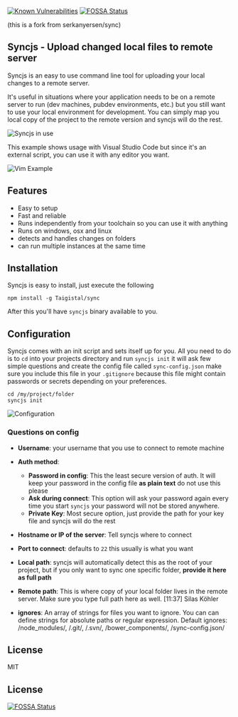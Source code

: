 [![Known Vulnerabilities](https://snyk.io/test/github/serkanyersen/sync/badge.svg)](https://snyk.io/test/github/serkanyersen/sync)
[![FOSSA Status](https://app.fossa.io/api/projects/git%2Bgithub.com%2Fserkanyersen%2Fsync.svg?type=shield)](https://app.fossa.io/projects/git%2Bgithub.com%2Fserkanyersen%2Fsync?ref=badge_shield)


(this is a fork from serkanyersen/sync)

Syncjs - Upload changed local files to remote server
----------------------------------------------------
Syncjs is an easy to use command line tool for uploading your local changes to a remote server.

It's useful in situations where your application needs to be on a remote server to run (dev machines, pubdev environments, etc.) but you still want to use your local environment for development. You can simply map you local copy of the project to the remote version and syncjs will do the rest.

![Syncjs in use](http://i.imgur.com/rLNUErv.gif, "syncjs")

This example shows usage with Visual Studio Code but since it's an external script, you can use it with any editor you want.

![Vim Example](http://i.imgur.com/drnEET1.gif, "syncjs")

Features
--------
 - Easy to setup
 - Fast and reliable
 - Runs independently from your toolchain so you can use it with anything
 - Runs on windows, osx and linux
 - detects and handles changes on folders
 - can run multiple instances at the same time


Installation
------------

Syncjs is easy to install, just execute the following

```
npm install -g Taigistal/sync
```

After this you'll have `syncjs` binary available to you.

Configuration
-------------

Syncjs comes with an init script and sets itself up for you. All you need to do is to `cd` into your projects directory and  run `syncjs init` it will ask few simple questions and create the config file called `sync-config.json` make sure you include this file in your `.gitignore` because this file might contain passwords or secrets depending on your preferences.

```
cd /my/project/folder
syncjs init
```
![Configuration](http://i.imgur.com/3VnNDc5.gif, "syncjs init")


### Questions on config
 - **Username**: your username that you use to connect to remote machine
 - **Auth method**:
    - **Password in config**: This the least secure version of auth. It will keep your password in the config file **as plain text** do not use this please
    - **Ask during connect**: This option will ask your password again every time you start `syncjs` your password will not be stored anywhere.
    - **Private Key**: Most secure option, just provide the path for your key file and syncjs will do the rest

 - **Hostname or IP of the server**: Tell syncjs where to connect
 - **Port to connect**: defaults to `22` this usually is what you want
 - **Local path**: syncjs will automatically detect this as the root of your project, but if you only want to sync one specific folder, **provide it here as full path**
 - **Remote path**: This is where copy of your local folder lives in the remote server. Make sure you type full path here as well.
[11:37] Silas Köhler
- **ignores**: An array of strings for files you want to ignore. You can can define strings for absolute paths or regular expression. Default ignores: /node_modules/, /.git/, /.svn/, /bower_components/, /sync-config.json/


License
-------
MIT


## License
[![FOSSA Status](https://app.fossa.io/api/projects/git%2Bgithub.com%2Fserkanyersen%2Fsync.svg?type=large)](https://app.fossa.io/projects/git%2Bgithub.com%2Fserkanyersen%2Fsync?ref=badge_large)
